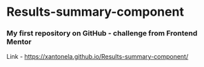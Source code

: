 # Results-summary-component

### My first repository on GitHub - challenge from Frontend Mentor

Link - https://xantonela.github.io/Results-summary-component/